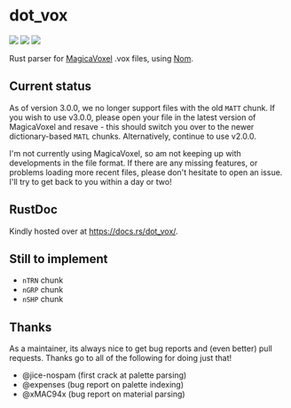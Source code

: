 # dot_vox

![](https://img.shields.io/crates/v/dot_vox.svg)
![](https://travis-ci.org/davidedmonds/dot_vox.svg?branch=master)
![](https://docs.rs/dot_vox/badge.svg)

Rust parser for [MagicaVoxel](https://ephtracy.github.io/) .vox files, using
[Nom](https://github.com/Geal/nom).

## Current status

As of version 3.0.0, we no longer support files with the old `MATT` chunk. If you wish to use 
v3.0.0, please open your file in the latest version of MagicaVoxel and resave - this should 
switch you over to the newer dictionary-based `MATL` chunks. Alternatively, continue to use 
v2.0.0.

I'm not currently using MagicaVoxel, so am not keeping up with developments in the file format. If there are any
missing features, or problems loading more recent files, please don't hesitate to open an issue. I'll try to get back
to you within a day or two!

## RustDoc

Kindly hosted over at https://docs.rs/dot_vox/.

## Still to implement

* `nTRN` chunk
* `nGRP` chunk
* `nSHP` chunk

## Thanks

As a maintainer, its always nice to get bug reports and (even better) pull requests. Thanks go to all of the following
for doing just that!

- @jice-nospam (first crack at palette parsing)
- @expenses (bug report on palette indexing)
- @xMAC94x (bug report on material parsing)